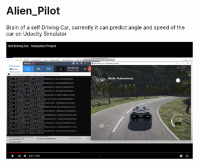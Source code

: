 # Alien_Pilot
Brain of a self Driving Car, currently it can predict angle and speed of the car on Udacity Simulator 


[![Video of the model in Action](https://github.com/Ahmed-Araby/Alien_Pilot/blob/master/Screenshot.jpg)](https://www.youtube.com/watch?v=7hxnV_gsXPs&t=27s&ab_channel=AhmedAraby)
